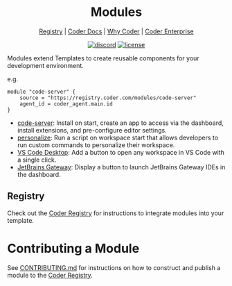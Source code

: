 <div align="center">
  <h1>
  Modules
  </h1>

[Registry](https://registry.coder.com) | [Coder Docs](https://coder.com/docs) | [Why Coder](https://coder.com/why) | [Coder Enterprise](https://coder.com/docs/v2/latest/enterprise)

[![discord](https://img.shields.io/discord/747933592273027093?label=discord)](https://discord.gg/coder)
[![license](https://img.shields.io/github/license/coder/modules)](./LICENSE)

</div>

Modules extend Templates to create reusable components for your development environment.

e.g.

```hcl
module "code-server" {
    source = "https://registry.coder.com/modules/code-server"
    agent_id = coder_agent.main.id
}
```

- [code-server](https://registry.coder.com/modules/code-server): Install on start, create an app to access via the dashboard, install extensions, and pre-configure editor settings.
- [personalize](https://registry.coder.com/modules/personalize): Run a script on workspace start that allows developers to run custom commands to personalize their workspace.
- [VS Code Desktop](https://registry.coder.com/modules/vscode-desktop): Add a button to open any workspace in VS Code with a single click.
- [JetBrains Gateway](https://registry.coder.com/modules/jetbrains-gateway): Display a button to launch JetBrains Gateway IDEs in the dashboard.

## Registry

Check out the [Coder Registry](https://registry.coder.com) for instructions to integrate modules into your template.

# Contributing a Module

See [CONTRIBUTING.md](./CONTRIBUTING.md) for instructions on how to construct and publish a module to the [Coder Registry](https://registry.coder.com).
